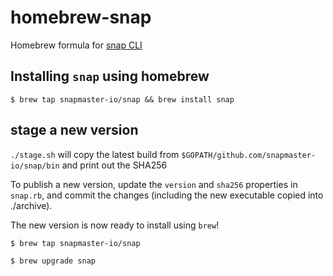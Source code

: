 # homebrew-snap
Homebrew formula for [snap CLI](https://github.com/snapmaster-io/snap)

## Installing `snap` using homebrew

`$ brew tap snapmaster-io/snap && brew install snap`

## stage a new version

`./stage.sh` will copy the latest build from `$GOPATH/github.com/snapmaster-io/snap/bin` and print out the SHA256

To publish a new version, update the `version` and `sha256` properties in `snap.rb`, and commit the changes (including the new executable copied into ./archive).  

The new version is now ready to install using `brew`!

`$ brew tap snapmaster-io/snap`

`$ brew upgrade snap`